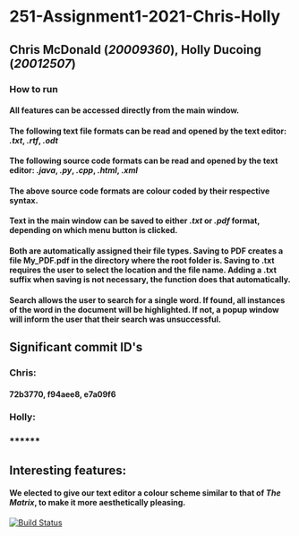 # 251-Assignment1-2021-Chris-Holly 
## **Chris McDonald** (*20009360*), **Holly Ducoing** (*20012507*)
### **How to run**
#### All features can be accessed directly from the main window.
#### The following text file formats can be read and opened by the text editor: *.txt*, *.rtf*, *.odt*
#### The following source code formats can be read and opened by the text editor: *.java*, *.py*, *.cpp*, *.html*, *.xml*
#### The above source code formats are colour coded by their respective syntax.
#### Text in the main window can be saved to either *.txt* or *.pdf* format, depending on which menu button is clicked.
#### Both are automatically assigned their file types. Saving to PDF creates a file My_PDF.pdf in the directory where the root folder is. Saving to .txt requires the user to select the location and the file name. Adding a .txt suffix when saving is not necessary, the function does that automatically.
#### Search allows the user to search for a single word. If found, all instances of the word in the document will be highlighted. If not, a popup window will inform the user that their search was unsuccessful.
## Significant commit ID's
### Chris:
#### 72b3770, f94aee8, e7a09f6
### Holly:
### ******
## Interesting features:
#### We elected to give our text editor a colour scheme similar to that of *The Matrix*, to make it more aesthetically pleasing.

[![Build Status](https://travis-ci.com/cmcd22/251-Assignment1-2021-Chris-Holly.svg?token=XhJKz7iHJfszRRSRzB5C&branch=main)](https://travis-ci.com/cmcd22/251-Assignment1-2021-Chris-Holly)

